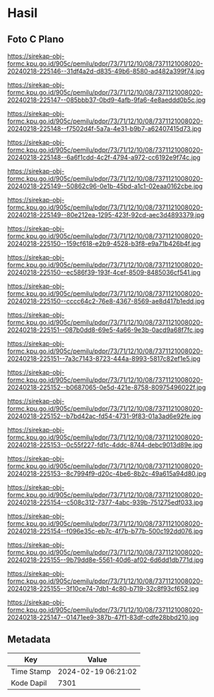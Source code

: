 # Hasil

## Foto C Plano

https://sirekap-obj-formc.kpu.go.id/905c/pemilu/pdpr/73/71/12/10/08/7371121008020-20240218-225146--31df4a2d-d835-49b6-8580-ad482a399f74.jpg

https://sirekap-obj-formc.kpu.go.id/905c/pemilu/pdpr/73/71/12/10/08/7371121008020-20240218-225147--085bbb37-0bd9-4afb-9fa6-4e8aeddd0b5c.jpg

https://sirekap-obj-formc.kpu.go.id/905c/pemilu/pdpr/73/71/12/10/08/7371121008020-20240218-225148--f7502d4f-5a7a-4e31-b9b7-a62407415d73.jpg

https://sirekap-obj-formc.kpu.go.id/905c/pemilu/pdpr/73/71/12/10/08/7371121008020-20240218-225148--6a6f1cdd-4c2f-4794-a972-cc6192e9f74c.jpg

https://sirekap-obj-formc.kpu.go.id/905c/pemilu/pdpr/73/71/12/10/08/7371121008020-20240218-225149--50862c96-0e1b-45bd-a1c1-02eaa0162cbe.jpg

https://sirekap-obj-formc.kpu.go.id/905c/pemilu/pdpr/73/71/12/10/08/7371121008020-20240218-225149--80e212ea-1295-423f-92cd-aec3d4893379.jpg

https://sirekap-obj-formc.kpu.go.id/905c/pemilu/pdpr/73/71/12/10/08/7371121008020-20240218-225150--159cf618-e2b9-4528-b3f8-e9a71b426b4f.jpg

https://sirekap-obj-formc.kpu.go.id/905c/pemilu/pdpr/73/71/12/10/08/7371121008020-20240218-225150--ec586f39-193f-4cef-8509-8485036cf541.jpg

https://sirekap-obj-formc.kpu.go.id/905c/pemilu/pdpr/73/71/12/10/08/7371121008020-20240218-225150--cccc64c2-76e8-4367-8569-ae8d417b1edd.jpg

https://sirekap-obj-formc.kpu.go.id/905c/pemilu/pdpr/73/71/12/10/08/7371121008020-20240218-225151--087b0dd8-69e5-4a66-9e3b-0acd9a68f7fc.jpg

https://sirekap-obj-formc.kpu.go.id/905c/pemilu/pdpr/73/71/12/10/08/7371121008020-20240218-225151--7a3c7143-8723-444a-8993-5817c82ef1e5.jpg

https://sirekap-obj-formc.kpu.go.id/905c/pemilu/pdpr/73/71/12/10/08/7371121008020-20240218-225152--b0687065-0e5d-421e-8758-80975496022f.jpg

https://sirekap-obj-formc.kpu.go.id/905c/pemilu/pdpr/73/71/12/10/08/7371121008020-20240218-225152--b7bd42ac-fd54-4731-9f83-01a3ad6e92fe.jpg

https://sirekap-obj-formc.kpu.go.id/905c/pemilu/pdpr/73/71/12/10/08/7371121008020-20240218-225153--0c55f227-fd1c-4ddc-8744-debc9013d89e.jpg

https://sirekap-obj-formc.kpu.go.id/905c/pemilu/pdpr/73/71/12/10/08/7371121008020-20240218-225153--8c7994f9-d20c-4be6-8b2c-49a615a94d80.jpg

https://sirekap-obj-formc.kpu.go.id/905c/pemilu/pdpr/73/71/12/10/08/7371121008020-20240218-225154--c508c312-7377-4abc-939b-751275edf033.jpg

https://sirekap-obj-formc.kpu.go.id/905c/pemilu/pdpr/73/71/12/10/08/7371121008020-20240218-225154--f096e35c-eb7c-4f7b-b77b-500c192dd076.jpg

https://sirekap-obj-formc.kpu.go.id/905c/pemilu/pdpr/73/71/12/10/08/7371121008020-20240218-225155--9b79dd8e-5561-40d6-af02-6d6dd1db771d.jpg

https://sirekap-obj-formc.kpu.go.id/905c/pemilu/pdpr/73/71/12/10/08/7371121008020-20240218-225155--3f10ce74-7db1-4c80-b719-32c8f93cf652.jpg

https://sirekap-obj-formc.kpu.go.id/905c/pemilu/pdpr/73/71/12/10/08/7371121008020-20240218-225147--01471ee9-387b-47f1-83df-cdfe28bbd210.jpg


## Metadata

| Key        | Value               |
| ---------- | ------------------- |
| Time Stamp | 2024-02-19 06:21:02 |
| Kode Dapil | 7301                |



